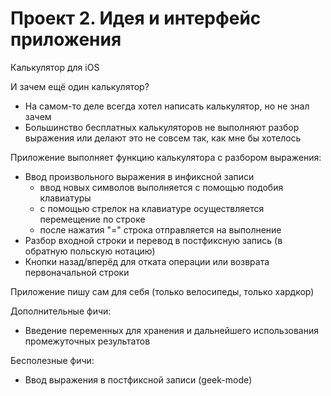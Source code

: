 Проект 2. Идея и интерфейс приложения
=============

Калькулятор для iOS

И зачем ещё один калькулятор?
- На самом-то деле всегда хотел написать калькулятор, но не знал зачем
- Большинство бесплатных калькуляторов не выполняют разбор выражения или делают это не совсем так, как мне бы хотелось

Приложение выполняет функцию калькулятора с разбором выражения:

- Ввод произвольного выражения в инфиксной записи
  - ввод новых символов выполняется с помощью подобия клавиатуры
  - с помощью стрелок на клавиатуре осуществляется перемещение по строке
  - после нажатия "=" строка отправляется на выполнение
- Разбор входной строки и перевод в постфиксную запись (в обратную польскую нотацию)
- Кнопки назад/вперёд для отката операции или возврата первоначальной строки

Приложение пишу сам для себя (только велосипеды, только хардкор)

Дополнительные фичи:
- Введение переменных для хранения и дальнейшего использования промежуточных результатов

Бесполезные фичи:
- Ввод выражения в постфиксной записи (geek-mode)

